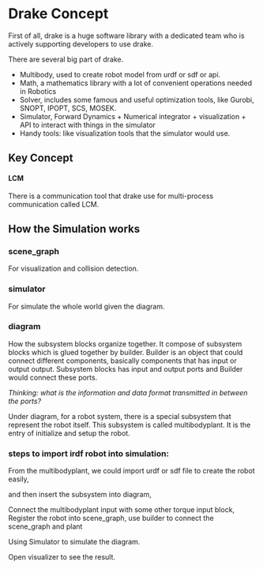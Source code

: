 # Drake Concept

First of all, drake is a huge software library with a dedicated team who is actively supporting developers to use drake.

There are several big part of drake.

* Multibody, used to create robot model from urdf or sdf or api.
* Math, a mathematics library with a lot of convenient operations needed in Robotics
* Solver, includes some famous and useful optimization tools, like Gurobi, SNOPT, IPOPT, SCS, MOSEK.
* Simulator, Forward Dynamics + Numerical integrator + visualization + API to interact with things in the simulator
* Handy tools: like visualization tools that the simulator would use.



## Key Concept

#### LCM

There is a communication tool that drake use for multi-process communication called LCM.



## How the Simulation works

### scene\_graph 

For visualization and collision detection.



### simulator

For simulate the whole world given the diagram.



### diagram

How the subsystem blocks organize together. It compose of subsystem blocks which is glued together by builder. Builder is an object that could connect different components, basically components that has input or output output. Subsystem blocks has input and output ports and Builder would connect these ports.

_Thinking: what is the information and data format transmitted in between the ports?_

Under diagram, for a robot system, there is a special subsystem that represent the robot itself. This subsystem is called multibodyplant. It is the entry of initialize and setup the robot. 

### steps to import irdf robot into simulation:

From the multibodyplant, we could import urdf or sdf file to create the robot easily, 

and then insert the subsystem into diagram,

Connect the multibodyplant input with some other torque input block, Register the robot into scene\_graph, use builder to connect the scene\_graph and plant

Using Simulator to simulate the diagram.

Open visualizer to see the result.





